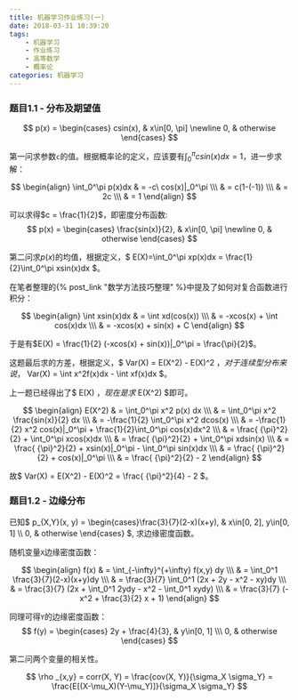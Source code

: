 ```yaml
---
title: 机器学习作业练习(一)
date: 2018-03-31 10:39:20
tags:
	- 机器学习
	- 作业练习
	- 高等数学
	- 概率论
categories:	机器学习
---
```


### 题目1.1 - 分布及期望值

$$
p(x) = 
\begin{cases}
    csin(x), & x\in[0, \pi] \newline
    0, & otherwise
\end{cases}
$$

第一问求参数`c`的值。根据概率论的定义，应该要有$\int_{0}^{\pi}csin(x)dx=1$，进一步求解：

$$
\begin{align}
\int_0^\pi p(x)dx & = -c\ cos(x)|_0^\pi \\\
& = c(1-(-1)) \\\
& = 2c \\\
& = 1
\end{align}
$$

可以求得$c = \frac{1}{2}$，即密度分布函数:
$$
p(x) = 
\begin{cases}
    \frac{sin(x)}{2}, & x\in[0, \pi] \newline
    0, & otherwise
\end{cases}
$$

第二问求$p(x)$的均值，根据定义，$ E(X)=\int_0^\pi xp(x)dx = \frac{1}{2}\int_0^\pi xsin(x)dx $。

在笔者整理的{% post_link "数学方法技巧整理" %}中提及了如何对复合函数进行积分：

$$
\begin{align}
\int xsin(x)dx & = \int xd(cos(x)) \\\
& = -xcos(x) + \int cos(x)dx \\\
& = -xcos(x) + sin(x) + C
\end{align}
$$

于是有$E(X) = \frac{1}{2} (-xcos(x) + sin(x))|_0^\pi = \frac{\pi}{2}$。

这题最后求的方差，根据定义，$ Var(X) = E(X^2) - E(X)^2 $，对于连续型分布来说，$ Var(X) = \int x^2f(x)dx - \int xf(x)dx $。

上一题已经得出了$ E(X) $，现在是求$ E(X^2) $即可。

$$
\begin{align}
E(X^2) & = \int_0^\pi x^2 p(x) dx \\\
& = \int_0^\pi x^2 \frac{sin(x)}{2} dx \\\
& = -\frac{1}{2} \int_0^\pi x^2 dcos(x) \\\
& = -\frac{1}{2} x^2 cos(x)|_0^\pi + \frac{1}{2}\int_0^\pi cos(x)dx^2 \\\
& = \frac{ {\pi}^2}{2} + \int_0^\pi xcos(x)dx \\\
& = \frac{ {\pi}^2}{2} + \int_0^\pi xdsin(x) \\\
& = \frac{ {\pi}^2}{2} + xsin(x)|_0^\pi - \int_0^\pi sin(x)dx \\\
& = \frac{ {\pi}^2}{2} + cos(x)|_0^\pi \\\
& = \frac{ {\pi}^2}{2} - 2
\end{align}
$$

故$ Var(X) = E(X^2) - E(X)^2 = \frac{ {\pi}^2}{4} - 2 $。

### 题目1.2 - 边缘分布

已知$ p_{X,Y}(x, y) = \begin{cases}\frac{3}{7}(2-x)(x+y), & x\in[0, 2], y\in[0, 1] \\\ 0, & otherwise \end{cases} $, 求边缘密度函数。

随机变量`X`边缘密度函数：

$$
\begin{align}
f(x) & = \int_{-\infty}^{+\infty} f(x,y) dy \\\
& = \int_0^1 \frac{3}{7}(2-x)(x+y)dy \\\
& = \frac{3}{7} \int_0^1 (2x + 2y - x^2 - xy)dy \\\
& = \frac{3}{7} (2x + \int_0^1 2ydy - x^2 - \int_0^1 xydy) \\\
& = \frac{3}{7} (- x^2 + \frac{3}{2} x + 1)
\end{align}
$$

同理可得`Y`的边缘密度函数：
$$
f(y) = \begin{cases} 2y + \frac{4}{3}, & y\in[0, 1] \\\ 0, & otherwise \end{cases}
$$

第二问两个变量的相关性。

$$
\rho _{x,y} = corr(X, Y) = \frac{cov(X, Y)}{\sigma_X \sigma_Y} = \frac{E[(X-\mu_X)(Y-\mu_Y)]}{\sigma_X \sigma_Y}
$$
